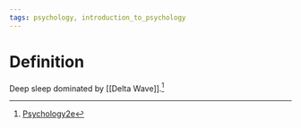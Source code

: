 ```yaml
---
tags: psychology, introduction_to_psychology
---
```


# Definition

Deep sleep dominated by [[Delta Wave]].[^1]

[^1]: [Psychology2e](zotero://open-pdf/library/items/SSTBV7L5?page=130)